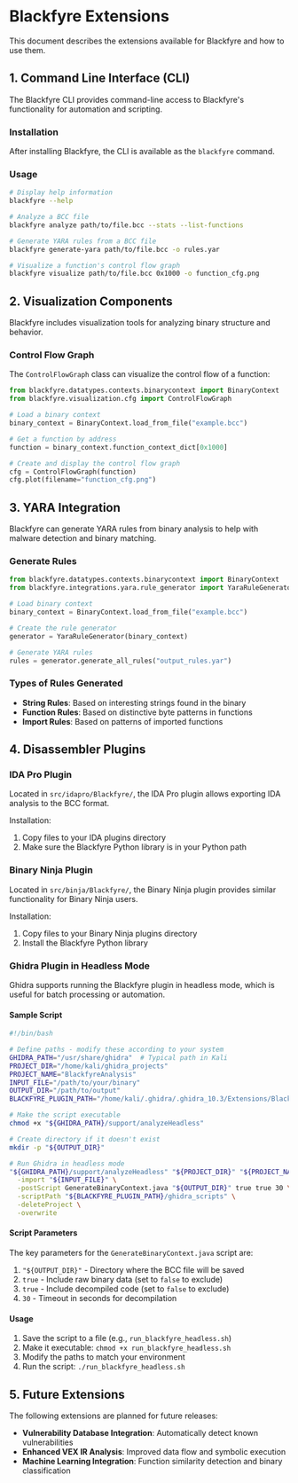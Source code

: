# Blackfyre Extensions

This document describes the extensions available for Blackfyre and how to use them.

## 1. Command Line Interface (CLI)

The Blackfyre CLI provides command-line access to Blackfyre's functionality for automation and scripting.

### Installation

After installing Blackfyre, the CLI is available as the `blackfyre` command.

### Usage

```bash
# Display help information
blackfyre --help

# Analyze a BCC file
blackfyre analyze path/to/file.bcc --stats --list-functions

# Generate YARA rules from a BCC file
blackfyre generate-yara path/to/file.bcc -o rules.yar

# Visualize a function's control flow graph
blackfyre visualize path/to/file.bcc 0x1000 -o function_cfg.png
```

## 2. Visualization Components

Blackfyre includes visualization tools for analyzing binary structure and behavior.

### Control Flow Graph

The `ControlFlowGraph` class can visualize the control flow of a function:

```python
from blackfyre.datatypes.contexts.binarycontext import BinaryContext
from blackfyre.visualization.cfg import ControlFlowGraph

# Load a binary context
binary_context = BinaryContext.load_from_file("example.bcc")

# Get a function by address
function = binary_context.function_context_dict[0x1000]

# Create and display the control flow graph
cfg = ControlFlowGraph(function)
cfg.plot(filename="function_cfg.png")
```

## 3. YARA Integration

Blackfyre can generate YARA rules from binary analysis to help with malware detection and binary matching.

### Generate Rules

```python
from blackfyre.datatypes.contexts.binarycontext import BinaryContext
from blackfyre.integrations.yara.rule_generator import YaraRuleGenerator

# Load binary context
binary_context = BinaryContext.load_from_file("example.bcc")

# Create the rule generator
generator = YaraRuleGenerator(binary_context)

# Generate YARA rules
rules = generator.generate_all_rules("output_rules.yar")
```

### Types of Rules Generated

- **String Rules**: Based on interesting strings found in the binary
- **Function Rules**: Based on distinctive byte patterns in functions
- **Import Rules**: Based on patterns of imported functions

## 4. Disassembler Plugins

### IDA Pro Plugin

Located in `src/idapro/Blackfyre/`, the IDA Pro plugin allows exporting IDA analysis to the BCC format.

Installation:
1. Copy files to your IDA plugins directory
2. Make sure the Blackfyre Python library is in your Python path

### Binary Ninja Plugin

Located in `src/binja/Blackfyre/`, the Binary Ninja plugin provides similar functionality for Binary Ninja users.

Installation:
1. Copy files to your Binary Ninja plugins directory
2. Install the Blackfyre Python library

### Ghidra Plugin in Headless Mode

Ghidra supports running the Blackfyre plugin in headless mode, which is useful for batch processing or automation.

#### Sample Script

```bash
#!/bin/bash

# Define paths - modify these according to your system
GHIDRA_PATH="/usr/share/ghidra"  # Typical path in Kali
PROJECT_DIR="/home/kali/ghidra_projects"
PROJECT_NAME="BlackfyreAnalysis"
INPUT_FILE="/path/to/your/binary"
OUTPUT_DIR="/path/to/output"
BLACKFYRE_PLUGIN_PATH="/home/kali/.ghidra/.ghidra_10.3/Extensions/Blackfyre"  # Update version as needed

# Make the script executable
chmod +x "${GHIDRA_PATH}/support/analyzeHeadless"

# Create directory if it doesn't exist
mkdir -p "${OUTPUT_DIR}"

# Run Ghidra in headless mode
"${GHIDRA_PATH}/support/analyzeHeadless" "${PROJECT_DIR}" "${PROJECT_NAME}" \
  -import "${INPUT_FILE}" \
  -postScript GenerateBinaryContext.java "${OUTPUT_DIR}" true true 30 \
  -scriptPath "${BLACKFYRE_PLUGIN_PATH}/ghidra_scripts" \
  -deleteProject \
  -overwrite
```

#### Script Parameters

The key parameters for the `GenerateBinaryContext.java` script are:

1. `"${OUTPUT_DIR}"` - Directory where the BCC file will be saved
2. `true` - Include raw binary data (set to `false` to exclude)
3. `true` - Include decompiled code (set to `false` to exclude)
4. `30` - Timeout in seconds for decompilation

#### Usage

1. Save the script to a file (e.g., `run_blackfyre_headless.sh`)
2. Make it executable: `chmod +x run_blackfyre_headless.sh`
3. Modify the paths to match your environment
4. Run the script: `./run_blackfyre_headless.sh`

## 5. Future Extensions

The following extensions are planned for future releases:

- **Vulnerability Database Integration**: Automatically detect known vulnerabilities
- **Enhanced VEX IR Analysis**: Improved data flow and symbolic execution
- **Machine Learning Integration**: Function similarity detection and binary classification
